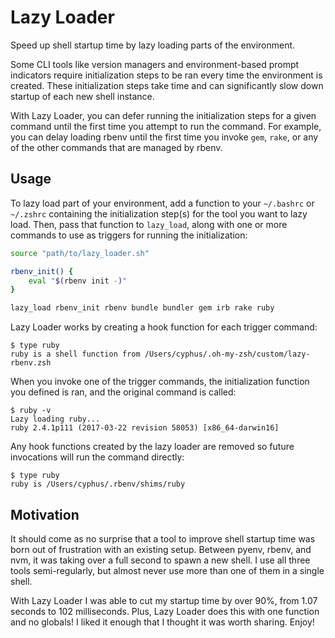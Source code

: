 # Lazy Loader

Speed up shell startup time by lazy loading parts of the environment.

Some CLI tools like version managers and environment-based prompt indicators
require initialization steps to be ran every time the environment is created.
These initialization steps take time and can significantly slow down startup
of each new shell instance.

With Lazy Loader, you can defer running the initialization steps for a given
command until the first time you attempt to run the command. For example, you
can delay loading rbenv until the first time you invoke `gem`, `rake`, or any
of the other commands that are managed by rbenv.

## Usage

To lazy load part of your environment, add a function to your `~/.bashrc` or
`~/.zshrc` containing the initialization step(s) for the tool you want to lazy
load. Then, pass that function to `lazy_load`, along with one or more commands
to use as triggers for running the initialization:

```bash
source "path/to/lazy_loader.sh"

rbenv_init() {
    eval "$(rbenv init -)"
}

lazy_load rbenv_init rbenv bundle bundler gem irb rake ruby
```

Lazy Loader works by creating a hook function for each trigger command:

```console
$ type ruby
ruby is a shell function from /Users/cyphus/.oh-my-zsh/custom/lazy-rbenv.zsh
```

When you invoke one of the trigger commands, the initialization function you
defined is ran, and the original command is called:

```console
$ ruby -v
Lazy loading ruby...
ruby 2.4.1p111 (2017-03-22 revision 58053) [x86_64-darwin16]
```

Any hook functions created by the lazy loader are removed so future invocations
will run the command directly:

```console
$ type ruby
ruby is /Users/cyphus/.rbenv/shims/ruby
```

## Motivation

It should come as no surprise that a tool to improve shell startup time was
born out of frustration with an existing setup. Between pyenv, rbenv, and nvm,
it was taking over a full second to spawn a new shell. I use all three tools
semi-regularly, but almost never use more than one of them in a single shell.

With Lazy Loader I was able to cut my startup time by over 90%, from 1.07
seconds to 102 milliseconds. Plus, Lazy Loader does this with one function and
no globals! I liked it enough that I thought it was worth sharing. Enjoy!
